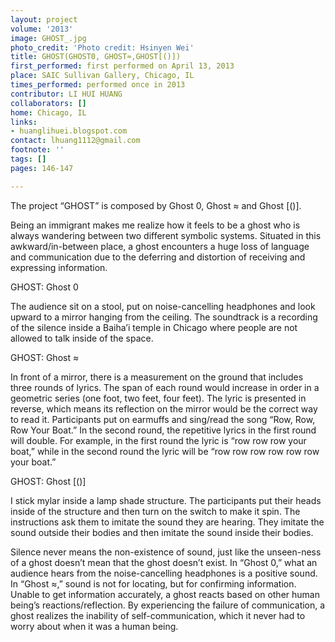 ```yaml
---
layout: project
volume: '2013'
image: GHOST_.jpg
photo_credit: 'Photo credit: Hsinyen Wei'
title: GHOST(GHOST0, GHOST≈,GHOST[()])
first_performed: first performed on April 13, 2013
place: SAIC Sullivan Gallery, Chicago, IL
times_performed: performed once in 2013
contributor: LI HUI HUANG
collaborators: []
home: Chicago, IL
links:
- huanglihuei.blogspot.com
contact: lhuang1112@gmail.com
footnote: ''
tags: []
pages: 146-147

---
```


The project “GHOST” is composed by Ghost 0, Ghost ≈ and Ghost [()].

Being an immigrant makes me realize how it feels to be a ghost who is always wandering between two different symbolic systems. Situated in this awkward/in-between place, a ghost encounters a huge loss of language and communication due to the deferring and distortion of receiving and expressing information.

GHOST: Ghost 0

The audience sit on a stool, put on noise-cancelling headphones and look upward to a mirror hanging from the ceiling. The soundtrack is a recording of the silence inside a Baiha’i temple in Chicago where people are not allowed to talk inside of the space.

GHOST: Ghost ≈

In front of a mirror, there is a measurement on the ground that includes three rounds of lyrics. The span of each round would increase in order in a geometric series (one foot, two feet, four feet). The lyric is presented in reverse, which means its reflection on the mirror would be the correct way to read it. Participants put on earmuffs and sing/read the song “Row, Row, Row Your Boat.” In the second round, the repetitive lyrics in the first round will double. For example, in the first round the lyric is “row row row your boat,” while in the second round the lyric will be “row row row row row row your boat.”

GHOST: Ghost [()]

I stick mylar inside a lamp shade structure. The participants put their heads inside of the structure and then turn on the switch to make it spin. The instructions ask them to imitate the sound they are hearing. They imitate the sound outside their bodies and then imitate the sound inside their bodies.

Silence never means the non-existence of sound, just like the unseen-ness of a ghost doesn’t mean that the ghost doesn’t exist. In “Ghost 0,” what an audience hears from the noise-cancelling headphones is a positive sound. In “Ghost ≈,” sound is not for locating, but for confirming information. Unable to get information accurately, a ghost reacts based on other human being’s reactions/reflection. By experiencing the failure of communication, a ghost realizes the inability of self-communication, which it never had to worry about when it was a human being.
